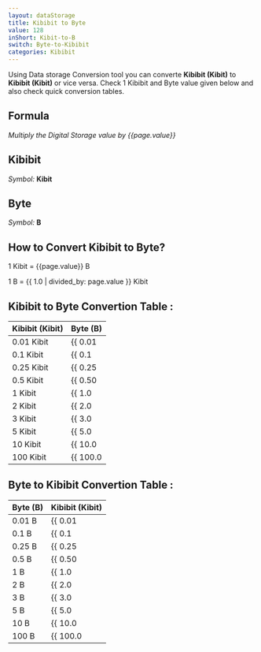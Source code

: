 ```yaml
---
layout: dataStorage
title: Kibibit to Byte
value: 128
inShort: Kibit-to-B
switch: Byte-to-Kibibit
categories: Kibibit
---
```


Using Data storage Conversion tool you can converte **Kibibit (Kibit)** to **Kibibit (Kibit)** or vice versa. Check 1 Kibibit and Byte value given below and also check quick conversion tables.

## Formula
*Multiply the Digital Storage value by {{page.value}}*

## Kibibit
*Symbol:* **Kibit**

## Byte
*Symbol:* **B**

## How to Convert Kibibit to Byte?

1 Kibit = {{page.value}} B

1 B = {{ 1.0 | divided_by: page.value }} Kibit


## Kibibit to Byte Convertion Table :

| Kibibit (Kibit) | Byte (B) |
| ---- | ---- |
| 0.01 Kibit | {{ 0.01 | times: page.value | round: 12 }} B |
| 0.1 Kibit | {{ 0.1 | times: page.value | round: 12 }} B |
| 0.25 Kibit | {{ 0.25 | times: page.value | round: 12 }} B |
| 0.5 Kibit | {{ 0.50 | times: page.value | round: 12 }} B |
| 1 Kibit | {{ 1.0 | times: page.value | round: 12 }} B |
| 2 Kibit | {{ 2.0 | times: page.value | round: 12 }} B |
| 3 Kibit | {{ 3.0 | times: page.value | round: 12 }} B |
| 5 Kibit | {{ 5.0 | times: page.value | round: 12 }} B |
| 10 Kibit | {{ 10.0 | times: page.value | round: 12 }} B |
| 100 Kibit | {{ 100.0 | times: page.value | round: 12 }} B |

## Byte to Kibibit Convertion Table :

| Byte (B) | Kibibit (Kibit) |
| ---- | ---- |
| 0.01 B | {{ 0.01 | divided_by: page.value | round: 12 }} Kibit |
| 0.1 B | {{ 0.1 | divided_by: page.value | round: 12 }} Kibit |
| 0.25 B | {{ 0.25 | divided_by: page.value | round: 12 }} Kibit |
| 0.5 B | {{ 0.50 | divided_by: page.value | round: 12 }} Kibit |
| 1 B | {{ 1.0 | divided_by: page.value | round: 12 }} Kibit |
| 2 B | {{ 2.0 | divided_by: page.value | round: 12 }} Kibit |
| 3 B | {{ 3.0 | divided_by: page.value | round: 12 }} Kibit |
| 5 B | {{ 5.0 | divided_by: page.value | round: 12 }} Kibit |
| 10 B | {{ 10.0 | divided_by: page.value | round: 12 }} Kibit |
| 100 B | {{ 100.0 | divided_by: page.value | round: 12 }} Kibit |


<script>
document.getElementById('selectInput')[3].selected = true
document.getElementById('selectOutput')[1].selected = true
</script>
